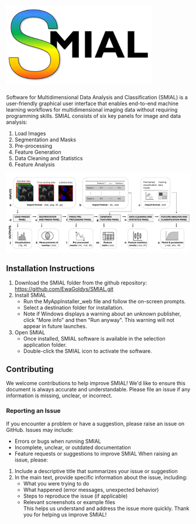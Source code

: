 # <img src="Figures/Logo.png" alt="My Figure" width="400"/>

Software for Multidimensional Data Analysis and Classification (SMIAL) is a user-friendly graphical user interface that enables end-to-end machine learning workflows for multidimensional imaging data without requiring programming skills.
SMIAL consists of six key panels for image and data analysis:
  1. Load Images  
  2. Segmentation and Masks  
  3. Pre-processing  
  4. Feature Generation  
  5. Data Cleaning and Statistics  
  6. Feature Analysis

![My Figure](Figures/SMIAL_Overview.tif)

## Installation Instructions
1. Download the SMIAL folder from the github repository: https://github.com/EwaGoldys/SMIAL.git
2. Install SMIAL
   - Run the MyAppInstaller_web file and follow the on-screen prompts.  
   - Select a destination folder for installation. 
   - Note if Windows displays a warning about an unknown publisher, click "More info" and then "Run anyway". This warning will not appear in future launches. 
3. Open SMIAL
   - Once installed, SMIAL software is available in the selection application folder.
   - Double-click the SMIAL icon to activate the software.
## Contributing
We welcome contributions to help improve SMIAL!
We'd like to ensure this document is always accurate and understandable. Please file an issue if any information is missing, unclear, or incorrect.
### Reporting an Issue
If you encounter a problem or have a suggestion, please raise an issue on GitHub. Issues may include:
- Errors or bugs when running SMIAL 
- Incomplete, unclear, or outdated documentation  
- Feature requests or suggestions to improve SMIAL
When raising an issue, please:
1. Include a descriptive title that summarizes your issue or suggestion  
2. In the main text, provide specific information about the issue, including:
   - What you were trying to do  
   - What happened (error messages, unexpected behavior)  
   - Steps to reproduce the issue (if applicable)  
   - Relevant screenshots or example files  
This helps us understand and address the issue more quickly.
Thank you for helping us improve SMIAL!
